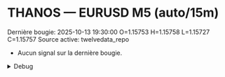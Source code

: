 # THANOS — EURUSD M5 (auto/15m)
Dernière bougie: 2025-10-13 19:30:00  O=1.15753  H=1.15758  L=1.15727  C=1.15757
Source active: twelvedata_repo

- Aucun signal sur la dernière bougie.

<details><summary>Debug</summary>

- TD_API_KEY manquant.

</details>